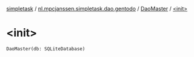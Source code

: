 [simpletask](../../index.md) / [nl.mpcjanssen.simpletask.dao.gentodo](../index.md) / [DaoMaster](index.md) / [&lt;init&gt;](.)

# &lt;init&gt;

`DaoMaster(db: SQLiteDatabase)`